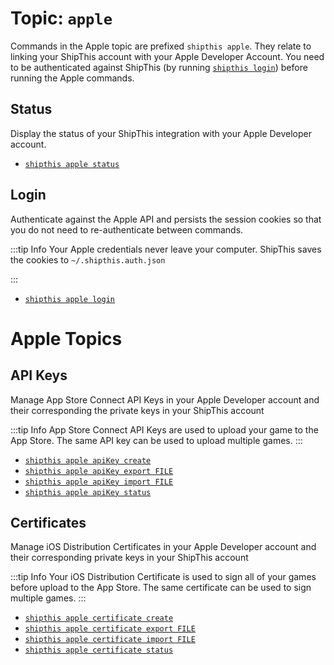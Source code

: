 # Topic: `apple`

Commands in the Apple topic are prefixed `shipthis apple`. They relate to linking your ShipThis account with your Apple Developer Account. You need to be authenticated against ShipThis (by running [`shipthis login`](/docs/reference/login)) before running the Apple commands.

## Status

Display the status of your ShipThis integration with your Apple Developer account.

- [`shipthis apple status`](/docs/reference/apple/status)

## Login

Authenticate against the Apple API and persists the session cookies so that you do not need to re-authenticate between commands.

:::tip Info
Your Apple credentials never leave your computer. ShipThis saves the cookies to `~/.shipthis.auth.json`

:::

- [`shipthis apple login`](/docs/reference/apple/login)

# Apple Topics

## API Keys

Manage App Store Connect API Keys in your Apple Developer account and their corresponding the private keys in your ShipThis account

:::tip Info
App Store Connect API Keys are used to upload your game to the App Store. The same API key can be used to upload multiple games.
:::

- [`shipthis apple apiKey create`](/docs/reference/apple/apiKey#shipthis-apple-apikey-create)
- [`shipthis apple apiKey export FILE`](/docs/reference/apple/apiKey#shipthis-apple-apikey-export-file)
- [`shipthis apple apiKey import FILE`](/docs/reference/apple/apiKey#shipthis-apple-apikey-import-file)
- [`shipthis apple apiKey status`](/docs/reference/apple/apiKey#shipthis-apple-apikey-status)

## Certificates

Manage iOS Distribution Certificates in your Apple Developer account and their corresponding private keys in your ShipThis account

:::tip Info
Your iOS Distribution Certificate is used to sign all of your games before upload to the App Store. The same certificate can be used to sign multiple games.
:::

- [`shipthis apple certificate create`](/docs/reference/apple/certificate#shipthis-apple-certificate-create)
- [`shipthis apple certificate export FILE`](/docs/reference/apple/certificate#shipthis-apple-certificate-export-file)
- [`shipthis apple certificate import FILE`](/docs/reference/apple/certificate#shipthis-apple-certificate-import-file)
- [`shipthis apple certificate status`](/docs/reference/apple/certificate#shipthis-apple-certificate-status)
